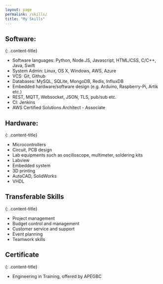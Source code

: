 ```yaml
---
layout: page
permalink: /skills/
title: "My Skills"
---
```


<div class="content-block animated bounceInRight hvr-grow-shadow container-fluid" markdown="1">

## Software:
{: .content-title}

* Software languages: Python, Node.JS, Javascript, HTML/CSS, C/C++, Java, Swift
* System Admin: Linux, OS X, Windows, AWS, Azure 
* VCS: Git, Github
* Databases: MySQL, SQLite, MongoDB, Redis, InfluxDB 
* Embedded hardware/software design (e.g. Arduino, Raspberry-Pi, Artik etc.)
* REST, MQTT, Websocket, JSON, TLS, pub/sub etc.
* CI: Jenkins 
* AWS Certified Solutions Architect - Associate

</div>

<div class="content-block animated bounceInRight hvr-grow-shadow container-fluid" markdown="1">

## Hardware:
{: .content-title}

* Microcontrollers
* Circuit, PCB design
* Lab equipments such as oscilloscope, multimeter, soldering kits
* Labview
* Embedded system
* 3D printing
* AutoCAD, SolidWorks
* VHDL

</div>

<div class="content-block animated bounceInRight hvr-grow-shadow" markdown="1">

## Transferable Skills
{: .content-title}

* Project management
* Budget control and management
* Customer service and support
* Event planning
* Teamwork skills


</div>

<div class="content-block animated bounceInRight hvr-grow-shadow" markdown="1">

## Certificate
{: .content-title}

* Engineering in Training, offered by APEGBC


</div>